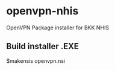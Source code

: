 # openvpn-nhis
OpenVPN Package installer for BKK NHIS


Build installer .EXE 
---------------------
$makensis openvpn.nsi
